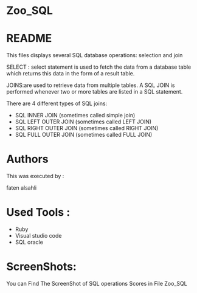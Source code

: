 # Zoo_SQL

# README



This files displays several SQL database operations: selection and join 


 SELECT : select statement is used to fetch the data from a database table which returns this data in the form of a result table.

JOINS:are used to retrieve data from multiple tables. A SQL JOIN is performed whenever two or more tables are listed in a SQL statement.

There are 4 different types of SQL joins:

* SQL INNER JOIN (sometimes called simple join)
* SQL LEFT OUTER JOIN (sometimes called LEFT JOIN)
* SQL RIGHT OUTER JOIN (sometimes called RIGHT JOIN)
* SQL FULL OUTER JOIN (sometimes called FULL JOIN)


# Authors
This was executed by :

faten alsahli

# Used Tools :

* Ruby
* Visual studio code
* SQL oracle


# ScreenShots:

You can Find The ScreenShot of SQL operations Scores in File Zoo_SQL


